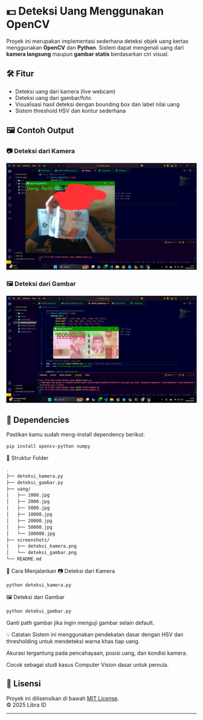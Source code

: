 # 💵 Deteksi Uang Menggunakan OpenCV

Proyek ini merupakan implementasi sederhana deteksi objek uang kertas menggunakan **OpenCV** dan **Python**. Sistem dapat mengenali uang dari **kamera langsung** maupun **gambar statis** berdasarkan ciri visual.

## 🛠️ Fitur

- Deteksi uang dari kamera (live webcam)
- Deteksi uang dari gambar/foto
- Visualisasi hasil deteksi dengan bounding box dan label nilai uang
- Sistem threshold HSV dan kontur sederhana

## 🖼️ Contoh Output

### 📷 Deteksi dari Kamera
![Kamera](screenshots/deteksi_kamera.png)

### 🖼️ Deteksi dari Gambar
![Gambar](screenshots/deteksi_gambar.png)

## 🧰 Dependencies

Pastikan kamu sudah meng-install dependency berikut:

```bash
pip install opencv-python numpy
```
📁 Struktur Folder
```bash
.
├── deteksi_kamera.py
├── deteksi_gambar.py
├── uang/
│   ├── 1000.jpg
│   ├── 2000.jpg
│   ├── 5000.jpg
│   ├── 10000.jpg
│   ├── 20000.jpg
│   ├── 50000.jpg
│   └── 100000.jpg
├── screenshots/
│   ├── deteksi_kamera.png
│   └── deteksi_gambar.png
└── README.md
```

🚀 Cara Menjalankan
📷 Deteksi dari Kamera
```bash
python deteksi_kamera.py
```
🖼️ Deteksi dari Gambar
```bash
python deteksi_gambar.py
```
Ganti path gambar jika ingin menguji gambar selain default.

💡 Catatan
Sistem ini menggunakan pendekatan dasar dengan HSV dan thresholding untuk mendeteksi warna khas tiap uang.

Akurasi tergantung pada pencahayaan, posisi uang, dan kondisi kamera.

Cocok sebagai studi kasus Computer Vision dasar untuk pemula.

## 📄 Lisensi

Proyek ini dilisensikan di bawah [MIT License](LICENSE).  
© 2025 Libra ID


---


